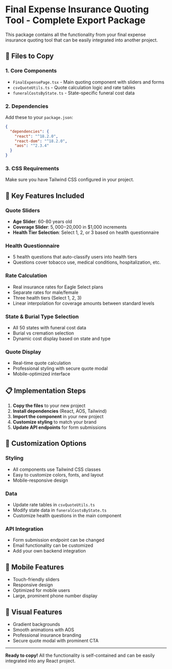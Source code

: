 # Final Expense Insurance Quoting Tool - Complete Export Package

This package contains all the functionality from your final expense insurance quoting tool that can be easily integrated into another project.

## 📁 Files to Copy

### 1. Core Components
- `FinalExpensePage.tsx` - Main quoting component with sliders and forms
- `csvQuoteUtils.ts` - Quote calculation logic and rate tables
- `funeralCostsByState.ts` - State-specific funeral cost data

### 2. Dependencies
Add these to your `package.json`:
```json
{
  "dependencies": {
    "react": "^18.2.0",
    "react-dom": "^18.2.0",
    "aos": "^2.3.4"
  }
}
```

### 3. CSS Requirements
Make sure you have Tailwind CSS configured in your project.

## 🎯 Key Features Included

### Quote Sliders
- **Age Slider**: 60-80 years old
- **Coverage Slider**: $5,000-$20,000 in $1,000 increments
- **Health Tier Selection**: Select 1, 2, or 3 based on health questionnaire

### Health Questionnaire
- 5 health questions that auto-classify users into health tiers
- Questions cover tobacco use, medical conditions, hospitalization, etc.

### Rate Calculation
- Real insurance rates for Eagle Select plans
- Separate rates for male/female
- Three health tiers (Select 1, 2, 3)
- Linear interpolation for coverage amounts between standard levels

### State & Burial Type Selection
- All 50 states with funeral cost data
- Burial vs cremation selection
- Dynamic cost display based on state and type

### Quote Display
- Real-time quote calculation
- Professional styling with secure quote modal
- Mobile-optimized interface

## 📋 Implementation Steps

1. **Copy the files** to your new project
2. **Install dependencies** (React, AOS, Tailwind)
3. **Import the component** in your new project
4. **Customize styling** to match your brand
5. **Update API endpoints** for form submissions

## 🔧 Customization Options

### Styling
- All components use Tailwind CSS classes
- Easy to customize colors, fonts, and layout
- Mobile-responsive design

### Data
- Update rate tables in `csvQuoteUtils.ts`
- Modify state data in `funeralCostsByState.ts`
- Customize health questions in the main component

### API Integration
- Form submission endpoint can be changed
- Email functionality can be customized
- Add your own backend integration

## 📱 Mobile Features
- Touch-friendly sliders
- Responsive design
- Optimized for mobile users
- Large, prominent phone number display

## 🎨 Visual Features
- Gradient backgrounds
- Smooth animations with AOS
- Professional insurance branding
- Secure quote modal with prominent CTA

---

**Ready to copy!** All the functionality is self-contained and can be easily integrated into any React project. 